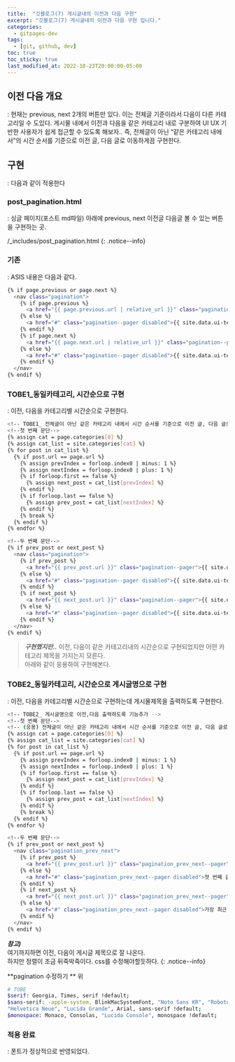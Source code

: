 ```yaml
---
title:  "깃블로그(7) 게시글내의 이전과 다음 구현"
excerpt: "깃블로그(7) 게시글내의 이전과 다음 구현 입니다."
categories:
  - gitpages-dev
tags:
  - [git, github, dev]
toc: true
toc_sticky: true
last_modified_at: 2022-10-23T20:00:00-05:00
---
```


## 이전 다음 개요
  : 현재는 previous, next 2개의 버튼만 있다. 이는 전체글 기준이라서 다음이 다른 카테고리일 수 도있다. 게시물 내에서 이전과 다음을 같은 카테고리 내로 구분하여 UI UX 기반한 사용자가 쉽게 접근할 수 있도록 해보자.. 즉, 전체글이 아닌 “같은 카테고리 내에서”의 시간 순서를 기준으로 이전 글, 다음 글로 이동하게끔 구현한다.


## 구현
  : 다음과 같이 적용한다

### post_pagination.html 
  : 싱글 페이지(포스트 md파일) 아래에 previous, next 이전글 다음글 볼 수 있는 버튼을 구현하는 곳.

/_includes/post_pagination.html
{: .notice--info}

### 기존
  : ASIS 내용은 다음과 같다.

```bash
{% if page.previous or page.next %}
  <nav class="pagination">
    {% if page.previous %}
      <a href="{{ page.previous.url | relative_url }}" class="pagination--pager" title="{{ page.previous.title | markdownify | strip_html }}">{{ site.data.ui-text[site.locale].pagination_previous | default: "Previous" }}</a>
    {% else %}
      <a href="#" class="pagination--pager disabled">{{ site.data.ui-text[site.locale].pagination_previous | default: "Previous" }}</a>
    {% endif %}
    {% if page.next %}
      <a href="{{ page.next.url | relative_url }}" class="pagination--pager" title="{{ page.next.title | markdownify | strip_html }}">{{ site.data.ui-text[site.locale].pagination_next | default: "Next" }}</a>
    {% else %}
      <a href="#" class="pagination--pager disabled">{{ site.data.ui-text[site.locale].pagination_next | default: "Next" }}</a>
    {% endif %}
  </nav>
{% endif %}

```
  
  
### TOBE1_동일카테고리, 시간순으로 구현
  : 이전, 다음을 카테고리별 시간순으로 구현한다.

```bash
<!-- TOBE1_ 전체글이 아닌 같은 카테고리 내에서 시간 순서를 기준으로 이전 글, 다음 글로 이동 -->
<!--첫 번째 문단-->
{% assign cat = page.categories[0] %}
{% assign cat_list = site.categories[cat] %}
{% for post in cat_list %}
  {% if post.url == page.url %}
  	{% assign prevIndex = forloop.index0 | minus: 1 %}
  	{% assign nextIndex = forloop.index0 | plus: 1 %}
  	{% if forloop.first == false %}
  	  {% assign next_post = cat_list[prevIndex] %}
  	{% endif %}
  	{% if forloop.last == false %}
  	  {% assign prev_post = cat_list[nextIndex] %}
  	{% endif %}
  	{% break %}
  {% endif %}
{% endfor %}

<!--두 번째 문단-->
{% if prev_post or next_post %}
  <nav class="pagination">
    {% if prev_post %}
      <a href="{{ prev_post.url }}" class="pagination--pager">{{ site.data.ui-text[site.locale].pagination_previous | default: "Previous" }}</a>
    {% else %}
      <a href="#" class="pagination--pager disabled">{{ site.data.ui-text[site.locale].pagination_previous | default: "Previous" }}</a>
    {% endif %}
    {% if next_post %}
      <a href="{{ next_post.url }}" class="pagination--pager">{{ site.data.ui-text[site.locale].pagination_next | default: "Next" }}</a>
    {% else %}
      <a href="#" class="pagination--pager disabled">{{ site.data.ui-text[site.locale].pagination_next | default: "Next" }}</a>
    {% endif %}
  </nav>
{% endif %}

```

> ***구현했지만..***
> 이전, 다음이 같은 카테고리내의 시간순으로 구현되었지만 
> 어떤 카테고리 제목을 가지는지 모른다.   
> 아래와 같이 응용하여 구현해본다.


### TOBE2_동일카테고리, 시간순으로 게시글명으로 구현
  : 이전, 다음을 카테고리별 시간순으로 구현하는데 게시물제목을 출력하도록 구현한다.

```bash
<!-- TOBE2_ 게시글명으로 이전,다음 출력하도록 기능추가 -->
<!--첫 번째 문단-->
<!-- (응용) 전체글이 아닌 같은 카테고리 내에서 시간 순서를 기준으로 이전 글, 다음 글로 이동 -->
{% assign cat = page.categories[0] %}
{% assign cat_list = site.categories[cat] %}
{% for post in cat_list %}
  {% if post.url == page.url %}
  	{% assign prevIndex = forloop.index0 | minus: 1 %}
  	{% assign nextIndex = forloop.index0 | plus: 1 %}
  	{% if forloop.first == false %}
  	  {% assign next_post = cat_list[prevIndex] %}
  	{% endif %}
  	{% if forloop.last == false %}
  	  {% assign prev_post = cat_list[nextIndex] %}
  	{% endif %}
  	{% break %}
  {% endif %}
{% endfor %}

<!--두 번째 문단-->
{% if prev_post or next_post %}
  <nav class="pagination_prev_next">
    {% if prev_post %}
      <a href="{{ prev_post.url }}" class="pagination_prev_next--pager"><span class="prev_next">이전 글  &nbsp</span>{{ prev_post.title }}</a>
    {% else %}
      <a href="#" class="pagination_prev_next--pager disabled">첫 번째 글입니다</a>
    {% endif %}
    {% if next_post %}
      <a href="{{ next_post.url }}" class="pagination_prev_next--pager"><span class="prev_next">다음 글  &nbsp  </span>{{ next_post.title }}</a>
    {% else %}
      <a href="#" class="pagination_prev_next--pager disabled">가장 최근 글입니다</a>
    {% endif %}
  </nav>
{% endif %}


```

***참고)***  
여기까지하면 이전, 다음이 게시글 제목으로 잘 나온다.   
하지만 정렬이 조금 뒤죽박죽이다. css를 수정해야할듯하다.
{: .notice--info}
  

**pagination 수정하기 ** 
위 

  
```bash
# TOBE  
$serif: Georgia, Times, serif !default;
$sans-serif: -apple-system, BlinkMacSystemFont, "Noto Sans KR", "Roboto", "Segoe UI",
"Helvetica Neue", "Lucida Grande", Arial, sans-serif !default;
$monospace: Monaco, Consolas, "Lucida Console", monospace !default;
```

### 적용 완료
  : 폰트가 정상적으로 반영되었다. 
